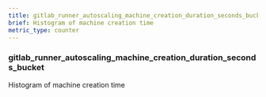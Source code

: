 ```yaml
---
title: gitlab_runner_autoscaling_machine_creation_duration_seconds_bucket
brief: Histogram of machine creation time
metric_type: counter
---
```

### gitlab_runner_autoscaling_machine_creation_duration_seconds_bucket

Histogram of machine creation time